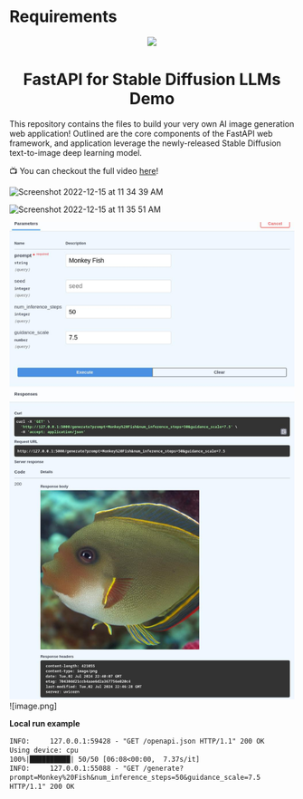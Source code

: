# Requirements


<p align = "center" draggable=”false” ><img src="https://user-images.githubusercontent.com/37101144/161836199-fdb0219d-0361-4988-bf26-48b0fad160a3.png" 
     width="200px"
     height="auto"/>
</p>



# <h1 align="center" id="heading">FastAPI for Stable Diffusion LLMs Demo</h1>

This repository contains the files to build your very own AI image generation web application! Outlined are the core components of the FastAPI web framework, and application leverage the newly-released Stable Diffusion text-to-image deep learning model.

📺 You can checkout the full video [here](https://www.youtube.com/watch?v=_BZGtifh_gw)!

![Screenshot 2022-12-15 at 11 34 39 AM](https://user-images.githubusercontent.com/37101144/207929696-886ccfe3-6d86-4674-8aca-0844fb795727.png)

![Screenshot 2022-12-15 at 11 35 51 AM](https://user-images.githubusercontent.com/37101144/207929748-afafc036-cbf6-48aa-a7b2-b64d66c32b75.png)

![image-generated.jpg](image-generated.jpg)![image.png]


**Local run example**
```
INFO:     127.0.0.1:59428 - "GET /openapi.json HTTP/1.1" 200 OK
Using device: cpu
100%|██████████| 50/50 [06:08<00:00,  7.37s/it]
INFO:     127.0.0.1:55088 - "GET /generate?prompt=Monkey%20Fish&num_inference_steps=50&guidance_scale=7.5 HTTP/1.1" 200 OK
```